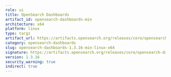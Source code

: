 ```yaml
---
role: ui
title: OpenSearch Dashboards
artifact_id: opensearch-dashboards-min
architecture: x64
platform: linux
type: targz
artifact_url: https://artifacts.opensearch.org/releases/core/opensearch-dashboards/1.3.16/opensearch-dashboards-min-1.3.16-linux-x64.tar.gz
category: opensearch-dashboards
slug: opensearch-dashboards-1.3.16-min-linux-x64
signature: https://artifacts.opensearch.org/releases/core/opensearch-dashboards/1.3.16/opensearch-dashboards-min-1.3.16-linux-x64.tar.gz.sig
version: 1.3.16
security_warning: true
indirect: true
---
```


